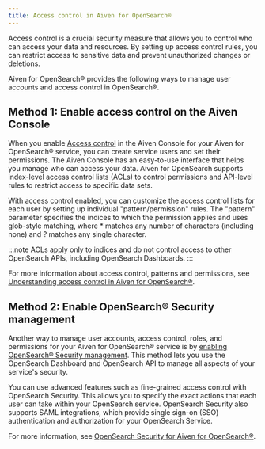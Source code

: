 ```yaml
---
title: Access control in Aiven for OpenSearch®
---
```


Access control is a crucial security measure that allows you to control who can access your data and resources. By setting up access control rules, you can restrict access to sensitive data and prevent unauthorized changes or deletions.

Aiven for OpenSearch® provides the following ways to manage user
accounts and access control in OpenSearch®.

## Method 1: Enable access control on the Aiven Console

When you enable
[Access control](/docs/products/opensearch/howto/control_access_to_content) in the Aiven Console for your Aiven for OpenSearch® service,
you can create service users and set their permissions. The Aiven
Console has an easy-to-use interface that helps you manage who can
access your data. Aiven for OpenSearch supports index-level access
control lists (ACLs) to control permissions and API-level rules to
restrict access to specific data sets.

With access control enabled, you can customize the access control lists
for each user by setting up individual \"pattern/permission\" rules. The
\"pattern\" parameter specifies the indices to which the permission
applies and uses glob-style matching, where \* matches any number of
characters (including none) and ? matches any single character.

:::note
ACLs apply only to indices and do not control access to other OpenSearch APIs,
including OpenSearch Dashboards.
:::

For more information about access control, patterns and permissions, see
[Understanding access control in Aiven for OpenSearch®](/docs/products/opensearch/concepts/users-access-controls).

## Method 2: Enable OpenSearch® Security management

Another way to manage user accounts, access control, roles, and
permissions for your Aiven for OpenSearch® service is by
[enabling OpenSearch® Security management](/docs/products/opensearch/howto/enable-opensearch-security). This method lets you use the OpenSearch Dashboard and
OpenSearch API to manage all aspects of your service's security.

You can use advanced features such as fine-grained access control with
OpenSearch Security. This allows you to specify the exact actions that
each user can take within your OpenSearch service. OpenSearch Security
also supports SAML integrations, which provide single sign-on (SSO)
authentication and authorization for your OpenSearch Service.

For more information, see
[OpenSearch Security for Aiven for OpenSearch®](/docs/products/opensearch/concepts/os-security).
